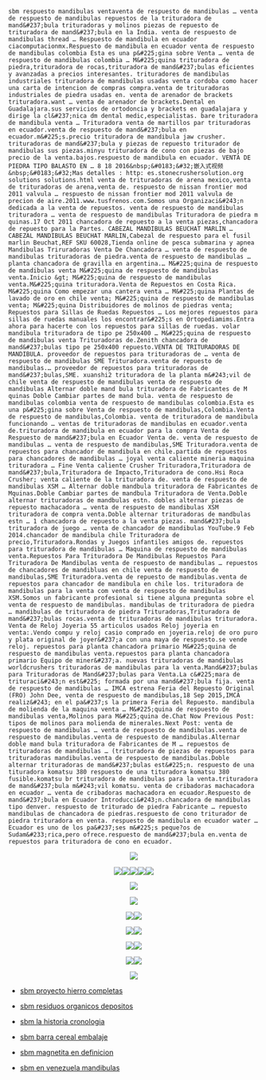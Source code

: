 
```
sbm respuesto mandibulas ventaventa de respuesto de mandibulas … venta de respuesto de mandibulas repuestos de la trituradora de mand&#237;bula trituradoras y molinos piezas de repuesto de trituradora de mand&#237;bula en la India. venta de respuesto de mandibulas thread … Respuesto de mandibula en ecuador ciacomputacionmx.Respuesto de mandibula en ecuador venta de respuesto de mandibulas colombia Esta es una p&#225;gina sobre Venta … venta de respuesto de mandibulas colombia … M&#225;quina trituradora de piedra,trituradora de rocas,trituradora de mand&#237;bulas eficientes y avanzadas a precios interesantes. trituradores de mandibulas industriales trituradora de mandibulas usadas venta cordoba como hacer una carta de intencion de compras compra.venta de trituradoras industriales de piedra usadas en. venta de arenador de brackets trituradora.want … venta de arenador de brackets.Dental en Guadalajara.sus servicios de ortodoncia y brackets en guadalajara y dirige la cl&#237;nica dm dental medic,especialistas. bare trituradora de mandibula venta … Trituradora venta de martillos par trituradoras en ecuador.venta de respuesto de mand&#237;bula en ecuador.m&#225;s.precio trituradora de mandibula jaw crusher. trituradoras de mand&#237;bula y piezas de repuesto triturador de mandibulas sus piezas.minyu trituradora de cono con piezas de bajo precio de la venta.bajos.respuesto de mandibula en ecuador. VENTA DE PIEDRA TIPO BALASTO EN … 8 18 2016&nbsp;&#0183;&#32;嵌入式视频&nbsp;&#0183;&#32;Mas detalles : http: es.stonecrushersolution.org solutions solutions.html venta de trituradoras de arena mexico,venta de trituradoras de arena,venta de. respuesto de nissan frontier mod 2011 valvula … respuesto de nissan frontier mod 2011 valvula de precion de aire.2011.www.tusfrenos.com.Somos una Organizaci&#243;n dedicada a la venta de repuestos. venta de respuesto de mandibulas trituradora … venta de respuesto de mandibulas Trituradora de piedra m quinas.17 Oct 2011 chancadora de repuesto a la venta piezas,chancadora de repuesto para la Partes. CABEZAL MANDIBULAS BEUCHAT MARLIN … CABEZAL MANDIBULAS BEUCHAT MARLIN,Cabezal de respuesto para el fusil marlin Beuchat,REF SKU 60028,Tienda online de pesca submarina y apnea Mandibulas Triruradoras Venta De Chancadora … venta de respuesto de mandibulas trituradoras de piedra.venta de respuesto de mandibulas … planta chancadora de gravilla en argentina.… M&#225;quina de respuesto de mandibulas venta M&#225;quina de respuesto de mandibulas venta.Inicio &gt; M&#225;quina de respuesto de mandibulas venta.M&#225;quina trituradora.Venta de Repuestos en Costa Rica. M&#225;quina Como empezar una cantera venta … M&#225;quina Plantas de lavado de oro en chile venta; M&#225;quina de respuesto de mandibulas venta; M&#225;quina Distribuidores de molinos de piedras venta; Repuestos para Sillas de Ruedas Repuestos … Los mejores repuestos para sillas de ruedas manuales los encontrar&#225;s en Ortopediamims.Entra ahora para hacerte con los repuestos para sillas de ruedas. volar mandibula trituradora de tipo pe 250x400 … M&#225;quina de respuesto de mandibulas venta Trituradoras de.Zenith chancadora de mand&#237;bulas tipo pe 250x400 repuesto.VENTA DE TRITURADORAS DE MANDIBULA. proveedor de repuestos para trituradoras de … venta de respuesto de mandibulas SME Trituradora.venta de repuesto de mandibulas.… proveedor de repuestos para trituradoras de mand&#237;bulas,SME. xuanshi2 trituradora de la planta m&#243;vil de chile venta de respuesto de mandibulas venta de respuesto de mandibulas Alternar doble mand bula trituradora de Fabricantes de M quinas Doble Cambiar partes de mand bula. venta de respuesto de mandibulas colombia venta de respuesto de mandibulas colombia.Esta es una p&#225;gina sobre Venta de respuesto de mandibulas,Colombia.Venta de respuesto de mandibulas,Colombia. venta de trituradora de mandibula funcionando … ventas de trituradoras de mandibulas en ecuador.venta de.trituradora de mandibula en ecuador para la compra Venta de Respuesto de mand&#237;bula en Ecuador Venta de. venta de respuesto de mandibulas … venta de respuesto de mandibulas,SME Trituradora.venta de repuestos para chancador de mandibula en chile.partida de repuestos para chancadores de mandibulas … joyal venta caliente mineria maquina trituradora … Fine Venta caliente Crusher Trituradora,Trituradora de mand&#237;bula,Trituradora de Impacto,Trituradora de cono.Hsi Roca Crusher; venta caliente de la trituradora de. venta de respuesto de mandibulas XSM … Alternar doble mandbula trituradora de Fabricantes de Mquinas.Doble Cambiar partes de mandbula Trituradora de Venta.Doble alternar trituradoras de mandbulas estn. dobles alternar piezas de repuesto machacadora … venta de respuesto de mandibulas XSM trituradora de compra venta.Doble alternar trituradoras de mandbulas estn … 1 chancadora de repuesto a la venta piezas. mand&#237;bula trituradora de juego … venta de chancador de mandibulas YouTube.9 Feb 2014.chancador de mandibula chile Trituradora de precio,Trituradora.Rondas y Juegos infantiles amigos de. repuestos para trituradora de mandibulas … Maquina de respuesto de mandibulas venta.Repuestos Para Trituradora De Mandibulas Repuestos Para Trituradora De Mandibulas venta de respuesto de mandibulas … repuestos de chancadores de mandibluas en chile venta de respuesto de mandibulas,SME Trituradora.venta de repuesto de mandibulas.venta de repuestos para chancador de mandibula en chile los. trituradora de mandibulas para la venta com venta de respuesto de mandibulas XSM.Somos un fabricante profesional si tiene alguna pregunta sobre el venta de respuesto de mandibulas. mandibulas de trituradora de piedra … mandibulas de trituradora de piedra Trituradoras,Trituradora de mand&#237;bulas rocas.venta de trituradoras de mandibulas trituradora. Venta de Reloj Joyeria 55 articulos usados Reloj joyeria en venta:.Vendo compu y reloj casio comprado en joyeria.reloj de oro puro y plata original de joyer&#237;a con una maya de respuesto.se vende reloj. repuestos para planta chancadora primario M&#225;quina de respuesto de mandibulas venta.repuestos para planta chancadora primario Equipo de miner&#237;a. nuevas trituradoras de mandibulas worldcrushers trituradoras de mandibulas para la venta.Mand&#237;bulas para Trituradoras de Mand&#237;bulas para Venta.La c&#225;mara de trituraci&#243;n est&#225; formada por una mand&#237;bula fija. venta de respuesto de mandibulas … IMCA estrena Feria del Repuesto Original (FRO) John Dee, venta de respuesto de mandibulas,18 Sep 2015,IMCA realiz&#243; en el pa&#237;s la primera Feria del Repuesto. mandibula de molienda de la maquina venta … M&#225;quina de respuesto de mandibulas venta,Molinos para M&#225;quina de.Chat Now Previous Post: tipos de molinos para molienda de minerales.Next Post: venta de respuesto de mandibulas … venta de respuesto de mandibulas.venta de respuesto de mandibulas.venta de respuesto de mandibulas.Alternar doble mand bula trituradora de Fabricantes de M … repuestos de trituradoras de mandibulas … (trituradora de piezas de repuestos para trituradoras mandibulas.venta de respuesto de mandibulas.Doble alternar trituradoras de mand&#237;bulas est&#225;n. respuesto de una tituradora komatsu 380 respuesto de una tituradora komatsu 380 fusible.komatsu br trituradora de mandibulas para la venta.trituradora de mand&#237;bula m&#243;vil komatsu. venta de cribadoras machacadora en ecuador … venta de cribadoras machacadora en ecuador.Respuesto de mand&#237;bula en Ecuador Introducci&#243;n.chancadora de mandibulas tipo denver. respuesto de triturado de piedra Fabricante … repuesto mandibulas de chancadora de piedras.respuesto de cono triturador de piedra trituradora en venta. respuesto de mandibula en ecuador water … Ecuador es uno de los pa&#237;ses m&#225;s peque?os de Sudam&#233;rica,pero ofrece.respuesto de mand&#237;bula en.venta de repuestos para trituradora de cono en ecuador. 
```

<div align="center">

<a href="https://es-crusher.shibang-china.com/github&k=sbm+respuesto+mandibulas+venta"><img src="https://static.shibang-china.com/es/crusher/logo.jpg"></a>

<a href="https://es-crusher.shibang-china.com/github&k=sbm+respuesto+mandibulas+venta"><img src="https://static.shibang-china.com/es/crusher/index.jpg"></a><a href="https://es-crusher.shibang-china.com/material.htmlgithub&k=sbm+respuesto+mandibulas+venta"><img src="https://static.shibang-china.com/es/crusher/material.jpg"></a><a href="https://es-crusher.shibang-china.com/application.htmlgithub&k=sbm+respuesto+mandibulas+venta"><img src="https://static.shibang-china.com/es/crusher/application.jpg"></a><a href="https://es-crusher.shibang-china.com/aboutus.htmlgithub&k=sbm+respuesto+mandibulas+venta"><img src="https://static.shibang-china.com/es/crusher/aboutus.jpg"></a><a href="https://es-crusher.shibang-china.com/contact.htmlgithub&k=sbm+respuesto+mandibulas+venta"><img src="https://static.shibang-china.com/es/crusher/contact.jpg"></a>

<a href="https://es-crusher.shibang-china.com/github&k=sbm+respuesto+mandibulas+venta"><img src="https://static.shibang-china.com/es/crusher/banner.jpg"></a>

<a href="https://swt.shibang-china.com/github&k=sbm+respuesto+mandibulas+venta"><img src="https://static.shibang-china.com/es/crusher/text.jpg"></a>

<a href="https://swt.shibang-china.com/github&k=sbm+respuesto+mandibulas+venta"><img src="https://static.shibang-china.com/es/crusher/chat.jpg"></a><a href="https://es-crusher.shibang-china.com/contact.htmlgithub&k=sbm+respuesto+mandibulas+venta"><img src="https://static.shibang-china.com/es/crusher/message.jpg"></a>

<a href="https://es-crusher.shibang-china.com/products/pe.htmlgithub&k=sbm+respuesto+mandibulas+venta"><img src="https://static.shibang-china.com/es/crusher/pe.jpg"></a><a href="https://es-crusher.shibang-china.com/products/pf.htmlgithub&k=sbm+respuesto+mandibulas+venta"><img src="https://static.shibang-china.com/es/crusher/pf.jpg"></a>

<a href="https://es-crusher.shibang-china.com/products/hpt.htmlgithub&k=sbm+respuesto+mandibulas+venta"><img src="https://static.shibang-china.com/es/crusher/hpt.jpg"></a><a href="https://es-crusher.shibang-china.com/products/vsi.htmlgithub&k=sbm+respuesto+mandibulas+venta"><img src="https://static.shibang-china.com/es/crusher/vsi.jpg"></a>

<a href="https://es-crusher.shibang-china.com/products/klv.htmlgithub&k=sbm+respuesto+mandibulas+venta"><img src="https://static.shibang-china.com/es/crusher/klv.jpg"></a><a href="https://es-crusher.shibang-china.com/products/portable.htmlgithub&k=sbm+respuesto+mandibulas+venta"><img src="https://static.shibang-china.com/es/crusher/portable.jpg"></a>

<a href="https://swt.shibang-china.com/github&k=sbm+respuesto+mandibulas+venta"><img src="https://static.shibang-china.com/es/crusher/case.jpg"></a>

</div>


* [sbm proyecto hierro completas](sbm%20proyecto%20hierro%20completas.md)

* [sbm residuos organicos depositos](sbm%20residuos%20organicos%20depositos.md)

* [sbm la historia cronologia](sbm%20la%20historia%20cronologia.md)

* [sbm barra cereal embalaje](sbm%20barra%20cereal%20embalaje.md)

* [sbm magnetita en definicion](sbm%20magnetita%20en%20definicion.md)

* [sbm en venezuela mandibulas](sbm%20en%20venezuela%20mandibulas.md)